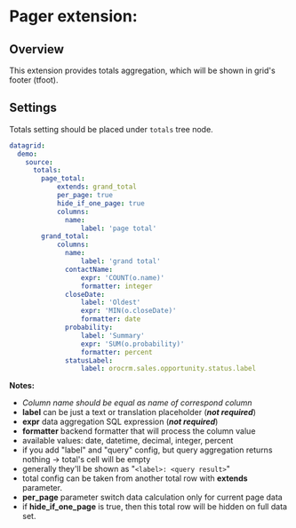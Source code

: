 Pager extension:
=======

Overview
--------
This extension provides totals aggregation, which will be shown in grid's footer (tfoot).

Settings
---------
Totals setting should be placed under `totals` tree node.

```yml
datagrid:
  demo:
    source:
      totals:
        page_total:
            extends: grand_total
            per_page: true
            hide_if_one_page: true
            columns:
              name:
                  label: 'page total'
        grand_total:          
            columns:
              name:
                  label: 'grand total'
              contactName:
                  expr: 'COUNT(o.name)'
                  formatter: integer
              closeDate:
                  label: 'Oldest'
                  expr: 'MIN(o.closeDate)'
                  formatter: date
              probability:
                  label: 'Summary'
                  expr: 'SUM(o.probability)'
                  formatter: percent
              statusLabel:
                  label: orocrm.sales.opportunity.status.label
```

**Notes:**
- _Column name should be equal as name of correspond column_
- **label** can be just a text or translation placeholder (***not required***)
- **expr** data aggregation SQL expression (***not required***)
- **formatter** backend formatter that will process the column value
- available values: date, datetime, decimal, integer, percent
- if you add "label" and "query" config, but query aggregation returns nothing -> total's cell will be empty 
- generally they'll be shown as "`<label>: <query result>`"
- total config can be taken from another total row with **extends** parameter.
- **per_page** parameter switch data calculation only for current page data
- if **hide_if_one_page** is true, then this total row will be hidden on full data set.

